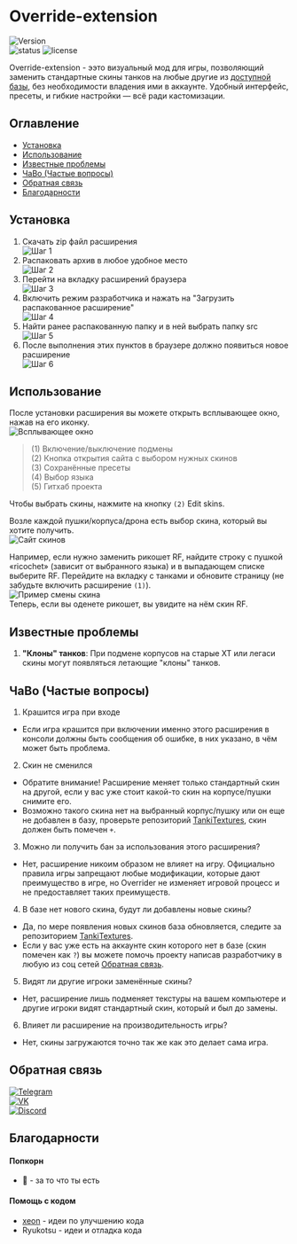 # Override-extension

![Version](https://img.shields.io/github/v/release/N3onTechF0X/Override-extension?include_prereleases&label=version)  
![status](https://img.shields.io/badge/status-active-brightgreen)
![license](https://img.shields.io/github/license/N3onTechF0X/Override-extension)

Override-extension - ээто визуальный мод для игры, позволяющий заменить стандартные скины танков на любые другие из [доступной базы](https://github.com/N3onTechF0X/TankiTextures), без необходимости владения ими в аккаунте. Удобный интерфейс, пресеты, и гибкие настройки — всё ради кастомизации.

## Оглавление

- [Установка](#установка)
- [Использование](#использование)
- [Известные проблемы](#известные-проблемы)
- [ЧаВо (Частые вопросы)](#чаво-частые-вопросы)
- [Обратная связь](#обратная-связь)
- [Благодарности](#благодарности)

## Установка  

1. Скачать zip файл расширения  
![Шаг 1](./images/step1.png)  
2. Распаковать архив в любое удобное место  
![Шаг 2](./images/step2.png)  
3. Перейти на вкладку расширений браузера  
![Шаг 3](./images/step3.png)  
4. Включить режим разработчика и нажать на "Загрузить распакованное расширение"  
![Шаг 4](./images/step4.png)  
5. Найти ранее распакованную папку и в ней выбрать папку src  
![Шаг 5](./images/step5.png)  
6. После выполнения этих пунктов в браузере должно появиться новое расширение  
![Шаг 6](./images/step6.png)  

## Использование  

После установки расширения вы можете открыть всплывающее окно, нажав на его иконку.  
![Всплывающее окно](./images/popup.png)  
> (1) Включение/выключение подмены  
> (2) Кнопка открытия сайта с выбором нужных скинов  
> (3) Сохранённые пресеты  
> (4) Выбор языка  
> (5) Гитхаб проекта  

Чтобы выбрать скины, нажмите на кнопку `(2)` Edit skins.  
  
Возле каждой пушки/корпуса/дрона есть выбор скина, который вы хотите получить.  
![Сайт скинов](./images/skins.png)  
  
Например, если нужно заменить рикошет RF, найдите строку с пушкой «ricochet» (зависит от выбранного языка) и в выпадающем списке выберите RF. Перейдите на вкладку с танками и обновите страницу (не забудьте включить расширение `(1)`).  
![Пример смены скина](./images/example.png)  
Теперь, если вы оденете рикошет, вы увидите на нём скин RF.  

## Известные проблемы

1. **"Клоны" танков**: При подмене корпусов на старые ХТ или легаси скины могут появляться летающие "клоны" танков.

## ЧаВо (Частые вопросы)

1) Крашится игра при входе
- Если игра крашится при включении именно этого расширения в консоли должны быть сообщения об ошибке, в них указано, в чём может быть проблема.
2) Скин не сменился
- Обратите внимание! Расширение меняет только стандартный скин на другой, если у вас уже стоит какой-то скин на корпусе/пушки снимите его.
- Возможно такого скина нет на выбранный корпус/пушку или он еще не добавлен в базу, проверьте репозиторий [TankiTextures](https://github.com/N3onTechF0X/TankiTextures), скин должен быть помечен `+`.
3) Можно ли получить бан за использования этого расширения?
- Нет, расширение никоим образом не влияет на игру. Официально правила игры запрещают любые модификации, которые дают преимущество в игре, но Overrider не изменяет игровой процесс и не предоставляет таких преимуществ.
4) В базе нет нового скина, будут ли добавлены новые скины?
- Да, по мере появления новых скинов база обновляется, следите за репозиторием [TankiTextures](https://github.com/N3onTechF0X/TankiTextures).
- Если у вас уже есть на аккаунте скин которого нет в базе (скин помечен как `?`) вы можете помочь проекту написав разработчику в любую из соц сетей [Обратная связь](#обратная-связь).
5) Видят ли другие игроки заменённые скины?
- Нет, расширение лишь подменяет текстуры на вашем компьютере и другие игроки видят стандартный скин, который и был до замены.
6) Влияет ли расширение на производительность игры?
- Нет, скины загружаются точно так же как это делает сама игра.

## Обратная связь

[![Telegram](https://img.shields.io/badge/Telegram-@NeonTechFox-24A1DE?logo=telegram)](https://t.me/NeonTechFox)  
[![VK](https://img.shields.io/badge/VK-n3ontechf0x-4C75A3?logo=vk)](https://vk.com/n3ontechf0x)  
[![Discord](https://img.shields.io/badge/Discord-NeonTechFox-5865F2?logo=discord)](https://discordapp.com/users/1086946472576159794)

## Благодарности

#### Попкорн

- 🍿 - за то что ты есть

#### Помощь с кодом

- [xeon](https://github.com/xeon-git) - идеи по улучшению кода
- Ryukotsu - идеи и отладка кода
